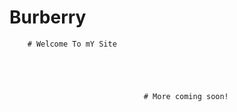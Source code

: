 # Burberry

        # Welcome To mY Site
        
        
        
        
        
                                  # More coming soon!
